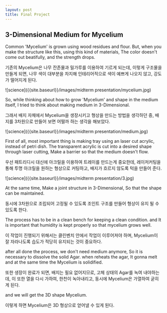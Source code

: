 ```yaml
---
layout: post
title: Final Project
---
```


## 3-Dimensional Medium for Mycelium

Common 'Mycelium' is grown using wood residues and flour.
But, when you make the structure like this, using this kind of materials,
The color doesn't come out beatifully, and the strength drops.

기존의 Mycelium은 나무 잔존물과 밀가루를 이용하여 기르게 되는데,
이렇게 구조물을 만들게 되면, 나무 색이 대부분을 차지해 인테리어적으로
색이 예쁘게 나오지 않고, 강도가 떨어지게 된다.

![science]({{site.baseurl}}/images/midterm presentation/mycelium.jpg)

So, while thinking about how to grow 'Mycelium' and shape in the medium itself,
I tried to think about making medium in 3-Dimensional.

그래서 배지 자체에서 Mycelium을 생장시키고 형상을 만드는 방법을 생각하던 중, 
배지를 3차원으로 만들어 보면 어떨까 하는 생각을 해보았다.

![science]({{site.baseurl}}/images/midterm presentation/medium.jpg)

First of all, most important thing is making tray using an laser cut acrylic, instead of petri dish.
The transparent acrylic is cut into a desired shape through laser cutting, 
Make a barrier so that the medium doesn't flow.

우선 패트리디시 대신에 아크릴을 이용하여 트레이를 만드는게 중요한데, 
레이저커팅을 통해 투명 아크릴을 원하는 형상으로 커팅하고, 
배지가 흐르지 않도록 턱을 만들어 준다.

![science]({{site.baseurl}}/images/midterm presentation/3.jpg)

At the same time, Make a joint structure in 3-Dimensional, So that the shape can be maintained.

동시에 3차원으로 조립되어 고정될 수 있도록 조인트 구조를 만들어
형상이 유지 될 수 있도록 한다.

The process has to be in a clean bench for keeping a clean condition.
and It is important that humidity is kept properly so that mycelium grows well.

이 작업이 진행되기 위해서는 클린벤치 안에서 작업이 이루어져야 하며,
Mycelium이 잘 자라나도록 습도가 적당히 유지되는 것이 중요하다.

after all done the process, we don't need medium anymore, So it is necessary to dissolve the solid Agar.
when reheats the agar, It gonna melt and at the same time the Mycelium is solidified.

또한 생장이 완료가 되면, 배지는 필요 없어지므로, 고체 상태의 Agar를 녹여 내야하는데,
이 또한 열을 다시 가하여, 한천이 녹아내리고, 동시에 Mycelium은 가열하여 굳히게 된다.

and we will get the 3D shape Mycelium.

이렇게 하면 Mycelium은 3D 형상으로 얻어낼 수 있게 된다.
